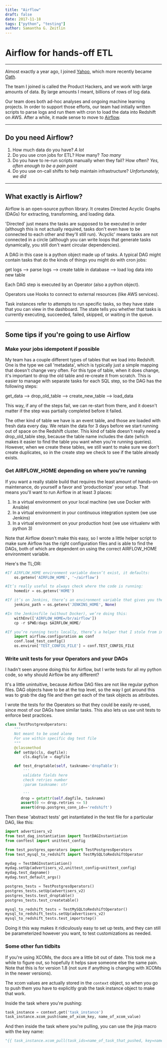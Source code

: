 ```yaml
---
title: "Airflow"
draft: false
date: 2017-11-18
tags: ["python", "testing"]
author: Samantha G. Zeitlin
---
```



# Airflow for hands-off ETL
-----

Almost exactly a year ago, I joined [Yahoo][1], which more recently became [Oath][2]. 

The team I joined is called the Product Hackers, and we work with large amounts of data. By large amounts I meant, billions of rows of log data. 

Our team does both ad-hoc analyses and ongoing machine learning projects. In order to support those efforts, our team had initially written scripts to parse logs and run them with cron to load the data into Redshift on AWS. After a while, it made sense to move to [Airflow][3]. 

----------
## Do you need Airflow? ##

 1. How much data do you have?    *A lot*
2. Do you use cron jobs for ETL? How many?     *Too many*
3. Do you have to re-run scripts manually when they fail? How often?      *Yes, often enough to be a pain point*
4. Do you use on-call shifts to help maintain infrastructure?      *Unfortunately, we did*


----------
## What exactly is Airflow? ##

Airflow is an open-source python library. It creates Directed Acyclic Graphs (DAGs) for extracting, transforming, and loading data. 

'Directed' just means the tasks are supposed to be executed in order (although this is not actually required, tasks don't even have to be connected to each other and they'll still run). 'Acyclic' means tasks are not connected in a circle (although you can write loops that generate tasks dynamically, you still don't want circular dependencies). 

A DAG in this case is a python object made up of tasks. A typical DAG might contain tasks that do the kinds of things you might do with cron jobs:

get logs --> parse logs --> create table in database --> load log data into new table

Each DAG step is executed by an Operator (also a python object). 

Operators use Hooks to connect to external resources (like AWS services). 

Task instances refer to attempts to run specific tasks, so they have state that you can view in the dashboard. The state tells you whether that tasks is currently executing, succeeded, failed, skipped, or waiting in the queue. 


----------
## Some tips if you're going to use Airflow ##

### Make your jobs idempotent if possible ###

My team has a couple different types of tables that we load into Redshift. One is the type we call 'metadata', which is typically just a simple mapping that doesn't change very often. For this type of table, when it does change, it's important to drop the old table and re-create it from scratch. This is easier to manage with separate tasks for each SQL step, so the DAG has the following steps: 

get_data --> drop_old_table --> create_new_table --> load_data
 
This way, if any of the steps fail, we can re-start from there, and it doesn't matter if the step was partially completed before it failed. 

The other kind of table we have is an event table, and those are loaded with fresh data every day. We retain the data for 3 days before we start running out of space on the Redshift cluster. This kind of table doesn't really need a drop_old_table step, because the table name includes the date (which makes it easier to find the table you want when you're running queries). However, when we create these tables, we still want to make sure we don't create duplicates, so in the create step we check to see if the table already exists. 

### Get AIRFLOW_HOME depending on where you're running ###

If you want a really stable build that requires the least amount of hands-on maintenance, do yourself a favor and 'productionize' your setup. That means you'll want to run Airflow in at least 3 places:

 1. In a virtual environment on your local machine (we use Docker with Ansible)
 2. In a virtual environment in your continuous integration system (we use Jenkins)
 3. In a virtual environment on your production host (we use virtualenv with python 3)

Note that Airflow doesn't make this easy, so I wrote a little helper script to make sure Airflow has the right configuration files and is able to find the DAGs, both of which are dependent on using the correct AIRFLOW_HOME environment variable. 

Here's the TL;DR:

```python
#If AIRFLOW_HOME environment variable doesn’t exist, it defaults:
    os.getenv('AIRFLOW_HOME', '~/airflow')

#It’s really useful to always check where the code is running:
    homedir = os.getenv('HOME')

#If it’s on Jenkins, there’s an environment variable that gives you the path for that:
    jenkins_path = os.getenv('JENKINS_HOME', None)

#In the Jenkinsfile (without Docker), we’re doing this: 
    withEnv(['AIRFLOW_HOME=/br/airflow'])
    cp -r $PWD/dags $AIRFLOW_HOME/

#If you’re running tests locally, there’s a helper that I stole from inside Airflow’s guts:
    import airflow.configuration as conf
    conf.load_test_config()
    os.environ['TEST_CONFIG_FILE'] = conf.TEST_CONFIG_FILE
```

### Write unit tests for your Operators and your DAGs ###

I hadn't seen anyone doing this for Airflow, but I write tests for all my python code, so why should Airflow be any different?

It's a little unintuitive, because Airflow DAG files are not like regular python files. DAG objects have to be at the top level, so the way I got around this was to grab the dag file and then get each of the task objects as attributes. 

I wrote the tests for the Operators so that they could be easily re-used, since most of our DAGs have similar tasks. This also lets us use unit tests to enforce best practices. 

```python
class TestPostgresOperators:
    """
    Not meant to be used alone
    For use within specific dag test file
    """
    @classmethod
    def setUp(cls, dagfile):
        cls.dagfile = dagfile

    def test_droptable(self, taskname='dropTable'):
        '''
        validate fields here
        check retries number
        :param taskname: str

        '''
       drop = getattr(self.dagfile, taskname)
       assert(0 <= drop.retries <= 5)
       assert(drop.postgres_conn_id=='redshift')
```

Then these 'abstract tests' get instantiated in the test file for a particular DAG, like this:

```python
import advertisers_v2
from test_dag_instantiation import TestDAGInstantiation
from conftest import unittest_config

from test_postgres_operators import TestPostgresOperators
from test_mysql_to_redshift import TestMySQLtoRedshiftOperator

mydag = TestDAGInstantiation()
mydag.setUp(advertisers_v2,unittest_config=unittest_config)
mydag.test_dagname()
mydag.test_default_args()

postgres_tests = TestPostgresOperators()
postgres_tests.setUp(advertisers_v2)
postgres_tests.test_droptable()
postgres_tests.test_createtable()

mysql_to_redshift_tests = TestMySQLtoRedshiftOperator()
mysql_to_redshift_tests.setUp(advertisers_v2)
mysql_to_redshift_tests.test_importstep()
```

Doing it this way makes it ridiculously easy to set up tests, and they can still be parameterized however you want, to test customizations as needed. 


### Some other fun tidbits ###

If you're using XCOMs, the docs are a little bit out of date. This took me a while to figure out, so hopefully it helps save someone else the same pain. Note that this is for version 1.8 (not sure if anything is changing with XCOMs in the newer versions). 

The xcom values are actually stored in the `context` object, so when you go to push them you have to explicitly grab the task instance object to make that work.

Inside the task where you're pushing:

```python
task_instance = context.get('task_instance')
task_instance.xcom_push(name_of_xcom_key, name_of_xcom_value)
```

And then inside the task where you're pulling, you can use the jinja macro with the key name:

```python
"{{ task_instance.xcom_pull(task_ids=name_of_task_that_pushed, key=name_of_xcom_key) }}"
```
 

  [1]: https://www.yahoo.com
  [2]: https://www.oath.com
  [3]: http://pythonhosted.org/airflow/
